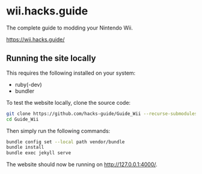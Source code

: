 # wii.hacks.guide

The complete guide to modding your Nintendo Wii.

https://wii.hacks.guide/

## Running the site locally

This requires the following installed on your system:
- ruby(-dev)
- bundler

To test the website locally, clone the source code:

```sh
git clone https://github.com/hacks-guide/Guide_Wii --recurse-submodules
cd Guide_Wii
```

Then simply run the following commands:

```sh
bundle config set --local path vendor/bundle
bundle install
bundle exec jekyll serve
```

The website should now be running on http://127.0.0.1:4000/.
